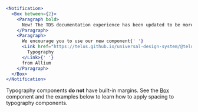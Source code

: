 ```jsx noeditor
<Notification>
  <Box between={2}>
    <Paragraph bold>
      New! The TDS documentation experience has been updated to be more performant!
    </Paragraph>
    <Paragraph>
      We encourage you to use our new component{' '}
      <Link href="https://telus.github.io/universal-design-system/@telus-uds/ds-allium/components/palette/typography">
        Typography
      </Link>{' '}
      from Allium
    </Paragraph>
  </Box>
</Notification>
```

Typography components **do not** have built-in margins. See the [Box](#/Layout?id=box) component and the examples below to learn how to apply spacing to typography components.
